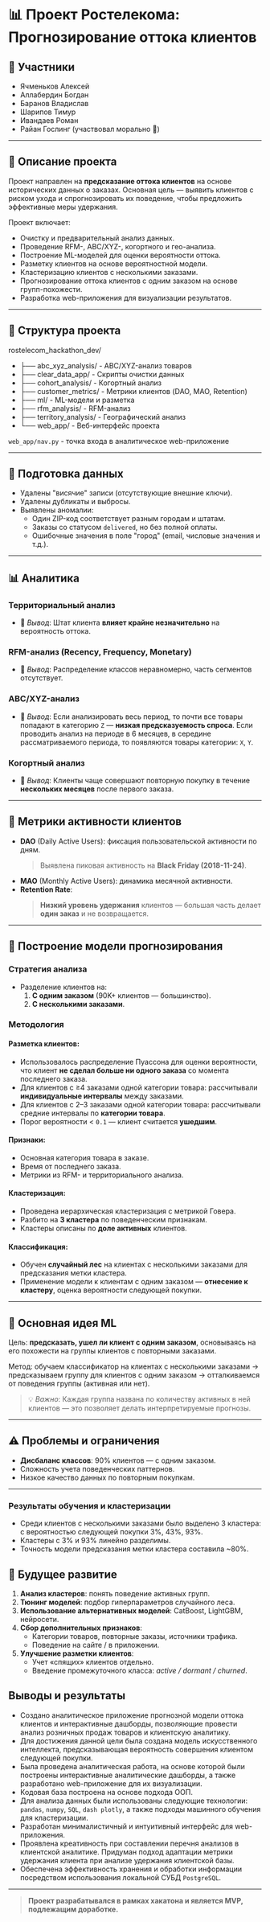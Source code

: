 # 📊 Проект Ростелекома: Прогнозирование оттока клиентов

## 👥 Участники
- Ячменьков Алексей  
- Аллабердин Богдан  
- Баранов Владислав  
- Шарипов Тимур  
- Ивандаев Роман  
- Райан Гослинг (участвовал морально 🧠)

---

## 📌 Описание проекта

Проект направлен на **предсказание оттока клиентов** на основе исторических данных о заказах. Основная цель — выявить клиентов с риском ухода и спрогнозировать их поведение, чтобы предложить эффективные меры удержания.

Проект включает:
- Очистку и предварительный анализ данных.
- Проведение RFM-, ABC/XYZ-, когортного и гео-анализа.
- Построение ML-моделей для оценки вероятности оттока.
- Разметку клиентов на основе вероятностной модели.
- Кластеризацию клиентов с несколькими заказами.
- Прогнозирование оттока клиентов с одним заказом на основе групп-похожести.
- Разработка web-приложения для визуализации результатов.
---

## 📂 Структура проекта

rostelecom_hackathon_dev/ 
- ├── abc_xyz_analysis/ - ABC/XYZ-анализ товаров
- ├── clear_data_app/ - Скрипты очистки данных 
- ├── cohort_analysis/ - Когортный анализ 
- ├── customer_metrics/ - Метрики клиентов (DAO, MAO, Retention)
- ├── ml/ - ML-модели и разметка 
- ├── rfm_analysis/ - RFM-анализ 
- ├── territory_analysis/ - Географический анализ 
- └── web_app/ - Веб-интерфейс проекта

`web_app/nav.py` - точка входа в аналитическое web-приложение

---

## 🧹 Подготовка данных

- Удалены "висячие" записи (отсутствующие внешние ключи).
- Удалены дубликаты и выбросы.
- Выявлены аномалии:
  - Один ZIP-код соответствует разным городам и штатам.
  - Заказы со статусом `delivered`, но без полной оплаты.
  - Ошибочные значения в поле "город" (email, числовые значения и т.д.).

---

## 📊 Аналитика

### Территориальный анализ
- 📌 *Вывод*: Штат клиента **влияет крайне незначительно** на вероятность оттока.

### RFM-анализ (Recency, Frequency, Monetary)
- 📌 *Вывод*: Распределение классов неравномерно, часть сегментов отсутствует.

### ABC/XYZ-анализ
- 📌 *Вывод*: Если анализировать весь период, то почти все товары попадают в категорию `Z` — **низкая предсказуемость спроса**. Если проводить анализ на периоде в 6 месяцев, в середине рассматриваемого периода, то появляются товары категории: `X`, `Y`.

### Когортный анализ
- 📌 *Вывод*: Клиенты чаще совершают повторную покупку в течение **нескольких месяцев** после первого заказа.

---

## 🧠 Метрики активности клиентов

- **DAO** (Daily Active Users): фиксация пользовательской активности по дням.  
  > Выявлена пиковая активность на **Black Friday (2018-11-24)**.  
- **MAO** (Monthly Active Users): динамика месячной активности.  
- **Retention Rate**:  
  > **Низкий уровень удержания** клиентов — большая часть делает **один заказ** и не возвращается.

---

## 🧬 Построение модели прогнозирования

### Стратегия анализа
- Разделение клиентов на:
  1. **С одним заказом** (90K+ клиентов — большинство).
  2. **С несколькими заказами**.

### Методология

#### Разметка клиентов:
- Использовалось распределение Пуассона для оценки вероятности, что клиент **не сделал больше ни одного заказа** со момента последнего заказа.
- Для клиентов с ≥4 заказами одной категории товара: рассчитывали **индивидуальные интервалы** между заказами.
- Для клиентов с 2–3 заказами одной категории товара: рассчитывали средние интервалы по **категории товара**.
- Порог вероятности < `0.1` — клиент считается **ушедшим**.

#### Признаки:
- Основная категория товара в заказе.
- Время от последнего заказа.
- Метрики из RFM- и территориального анализа.

#### Кластеризация:
- Проведена иерархическая кластеризация с метрикой Говера.
- Разбито на **3 кластера** по поведенческим признакам.
- Кластеры описаны по **доле активных** клиентов.

#### Классификация:
- Обучен **случайный лес** на клиентах с несколькими заказами для предсказания метки кластера.
- Применение модели к клиентам с одним заказом — **отнесение к кластеру**, оценка вероятности следующей покупки.

---

## 🧠 Основная идея ML

Цель: **предсказать, ушел ли клиент с одним заказом**, основываясь на его похожести на группы клиентов с повторными заказами.


Метод: обучаем классификатор на клиентах с несколькими заказами → предсказываем группу для клиентов с одним заказом → отталкиваемся от поведения группы (активная или нет).

> 💡 *Важно*: Каждая группа названа по количеству активных в ней клиентов — это позволяет делать интерпретируемые прогнозы.

---

## ⚠️ Проблемы и ограничения

- **Дисбаланс классов**: 90% клиентов — с одним заказом.
- Сложность учета поведенческих паттернов.
- Низкое качество данных по повторным покупкам.

---

### Результаты обучения и кластеризации

- Среди клиентов с несколькими заказами было выделено 3 кластера: с вероятностью следующей покупки 3%, 43%, 93%.
- Кластеры с 3% и 93% линейно разделимы.
- Точность модели предсказания метки кластера составила ~80%.

## 🔮 Будущее развитие

1. **Анализ кластеров**: понять поведение активных групп.
2. **Тюнинг моделей**: подбор гиперпараметров случайного леса.
3. **Использование альтернативных моделей**: CatBoost, LightGBM, нейросети.
4. **Сбор дополнительных признаков**:
   - Категории товаров, повторные заказы, источники трафика.
   - Поведение на сайте / в приложении.
5. **Улучшение разметки клиентов**:
   - Учет «спящих» клиентов отдельно.
   - Введение промежуточного класса: *active / dormant / churned*.

## Выводы и результаты

- Создано аналитическое приложение прогнозной модели оттока клиентов и интерактивные дашборды, позволяющие провести анализ розничных продаж товаров и клиентскую аналитику.
- Для достижения данной цели была создана модель искусственного интеллекта, предсказывающая вероятность совершения клиентом следующей покупки.
- Была проведена аналитическая работа, на основе которой были построены интерактивные аналитические дашборды, а также разработано web-приложение для их визуализации.
- Кодовая база построена на основе подхода ООП.
- Для анализа данных были использованы следующие технологии: `pandas`, `numpy`, `SQL`, `dash plotly`, а также подходы машинного обучения для кластеризации.
- Разработан минималистичный и интуитивный интерфейс для web-приложения.
- Проявлена креативность при составлении перечня анализов в клиентской аналитике. Придуман подход адаптации метрики удержания клиента при анализе удержания клиентской базы.
- Обеспечена эффективность хранения и обработки информации посредством использования локальной СУБД `PostgreSQL`.


---

> **Проект разрабатывался в рамках хакатона и является MVP, подлежащим доработке.**
